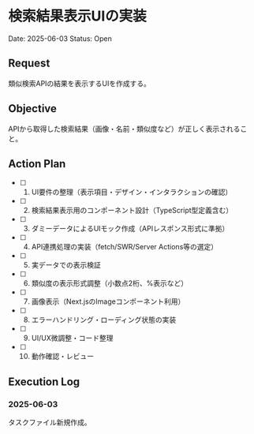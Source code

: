 # 検索結果表示UIの実装

Date: 2025-06-03
Status: Open

## Request
類似検索APIの結果を表示するUIを作成する。

## Objective
APIから取得した検索結果（画像・名前・類似度など）が正しく表示されること。

## Action Plan
- [ ] 1. UI要件の整理（表示項目・デザイン・インタラクションの確認）
- [ ] 2. 検索結果表示用のコンポーネント設計（TypeScript型定義含む）
- [ ] 3. ダミーデータによるUIモック作成（APIレスポンス形式に準拠）
- [ ] 4. API連携処理の実装（fetch/SWR/Server Actions等の選定）
- [ ] 5. 実データでの表示検証
- [ ] 6. 類似度の表示形式調整（小数点2桁、%表示など）
- [ ] 7. 画像表示（Next.jsのImageコンポーネント利用）
- [ ] 8. エラーハンドリング・ローディング状態の実装
- [ ] 9. UI/UX微調整・コード整理
- [ ] 10. 動作確認・レビュー

## Execution Log

### 2025-06-03
タスクファイル新規作成。
